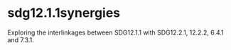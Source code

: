 # sdg12.1.1synergies
Exploring the interlinkages between SDG12.1.1 with SDG12.2.1, 12.2.2, 6.4.1 and 7.3.1.
